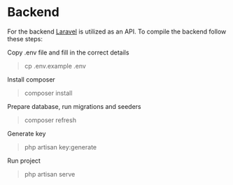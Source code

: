 # Backend
For the backend [Laravel](https://github.com/laravel/framework) is utilized as an API. To compile the backend follow these steps:<br>

Copy .env file and fill in the correct details
> cp .env.example .env

Install composer
> composer install

Prepare database, run migrations and seeders
> composer refresh

Generate key
> php artisan key:generate

Run project
> php artisan serve